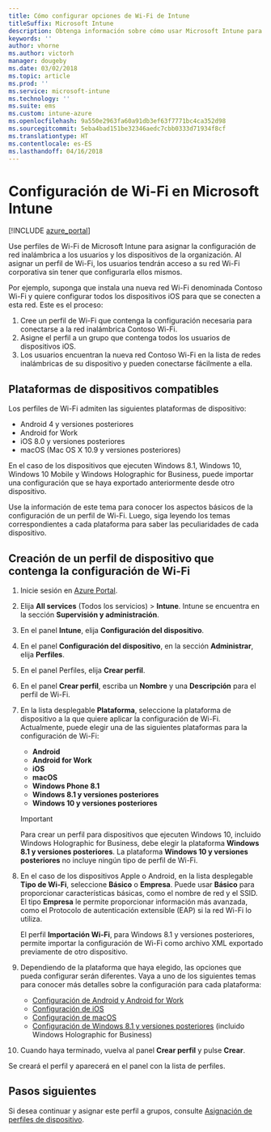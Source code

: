 ```yaml
---
title: Cómo configurar opciones de Wi-Fi de Intune
titleSuffix: Microsoft Intune
description: Obtenga información sobre cómo usar Microsoft Intune para configurar conexiones Wi-Fi en los dispositivos que administra.
keywords: ''
author: vhorne
ms.author: victorh
manager: dougeby
ms.date: 03/02/2018
ms.topic: article
ms.prod: ''
ms.service: microsoft-intune
ms.technology: ''
ms.suite: ems
ms.custom: intune-azure
ms.openlocfilehash: 9a550e2963fa60a91db3ef63f7771bc4ca352d98
ms.sourcegitcommit: 5eba4bad151be32346aedc7cbb0333d71934f8cf
ms.translationtype: HT
ms.contentlocale: es-ES
ms.lasthandoff: 04/16/2018
---
```

# <a name="how-to-configure-wi-fi-settings-in-microsoft-intune"></a>Configuración de Wi-Fi en Microsoft Intune

[!INCLUDE [azure_portal](./includes/azure_portal.md)]

Use perfiles de Wi-Fi de Microsoft Intune para asignar la configuración de red inalámbrica a los usuarios y los dispositivos de la organización. Al asignar un perfil de Wi-Fi, los usuarios tendrán acceso a su red Wi-Fi corporativa sin tener que configurarla ellos mismos.

Por ejemplo, suponga que instala una nueva red Wi-Fi denominada Contoso Wi-Fi y quiere configurar todos los dispositivos iOS para que se conecten a esta red. Este es el proceso:

1. Cree un perfil de Wi-Fi que contenga la configuración necesaria para conectarse a la red inalámbrica Contoso Wi-Fi.
2. Asigne el perfil a un grupo que contenga todos los usuarios de dispositivos iOS.
3. Los usuarios encuentran la nueva red Contoso Wi-Fi en la lista de redes inalámbricas de su dispositivo y pueden conectarse fácilmente a ella.

## <a name="supported-device-platforms"></a>Plataformas de dispositivos compatibles

Los perfiles de Wi-Fi admiten las siguientes plataformas de dispositivo:

- Android 4 y versiones posteriores
- Android for Work
- iOS 8.0 y versiones posteriores
- macOS (Mac OS X 10.9 y versiones posteriores)

En el caso de los dispositivos que ejecuten Windows 8.1, Windows 10, Windows 10 Mobile y Windows Holographic for Business, puede importar una configuración que se haya exportado anteriormente desde otro dispositivo.

Use la información de este tema para conocer los aspectos básicos de la configuración de un perfil de Wi-Fi. Luego, siga leyendo los temas correspondientes a cada plataforma para saber las peculiaridades de cada dispositivo.

## <a name="create-a-device-profile-containing-wi-fi-settings"></a>Creación de un perfil de dispositivo que contenga la configuración de Wi-Fi

1. Inicie sesión en [Azure Portal](https://portal.azure.com).
2. Elija **All services** (Todos los servicios)  > **Intune**. Intune se encuentra en la sección **Supervisión y administración**.
3. En el panel **Intune**, elija **Configuración del dispositivo**.
2. En el panel **Configuración del dispositivo**, en la sección **Administrar**, elija **Perfiles**.
3. En el panel Perfiles, elija **Crear perfil**.
4. En el panel **Crear perfil**, escriba un **Nombre** y una **Descripción** para el perfil de Wi-Fi.
5. En la lista desplegable **Plataforma**, seleccione la plataforma de dispositivo a la que quiere aplicar la configuración de Wi-Fi. Actualmente, puede elegir una de las siguientes plataformas para la configuración de Wi-Fi:
    - **Android**
    - **Android for Work**
    - **iOS**
    - **macOS**
    - **Windows Phone 8.1**
    - **Windows 8.1 y versiones posteriores**
    - **Windows 10 y versiones posteriores**

   > [!IMPORTANT]
   > Para crear un perfil para dispositivos que ejecuten Windows 10, incluido Windows Holographic for Business, debe elegir la plataforma **Windows 8.1 y versiones posteriores**. La plataforma **Windows 10 y versiones posteriores** no incluye ningún tipo de perfil de Wi-Fi. 

6. En el caso de los dispositivos Apple o Android, en la lista desplegable **Tipo de Wi-Fi**, seleccione **Básico** o **Empresa**. Puede usar **Básico** para proporcionar características básicas, como el nombre de red y el SSID. El tipo **Empresa** le permite proporcionar información más avanzada, como el Protocolo de autenticación extensible (EAP) si la red Wi-Fi lo utiliza. 

   El perfil **Importación Wi-Fi**, para Windows 8.1 y versiones posteriores, permite importar la configuración de Wi-Fi como archivo XML exportado previamente de otro dispositivo.
1. Dependiendo de la plataforma que haya elegido, las opciones que pueda configurar serán diferentes. Vaya a uno de los siguientes temas para conocer más detalles sobre la configuración para cada plataforma:
    - [Configuración de Android y Android for Work](wi-fi-settings-android.md)
    - [Configuración de iOS](wi-fi-settings-ios.md)
    - [Configuración de macOS](wi-fi-settings-macos.md)
    - [Configuración de Windows 8.1 y versiones posteriores](wi-fi-settings-import-windows-8-1.md) (incluido Windows Holographic for Business)
1. Cuando haya terminado, vuelva al panel **Crear perfil** y pulse **Crear**.

Se creará el perfil y aparecerá en el panel con la lista de perfiles.

## <a name="next-steps"></a>Pasos siguientes

Si desea continuar y asignar este perfil a grupos, consulte [Asignación de perfiles de dispositivo](device-profile-assign.md).
